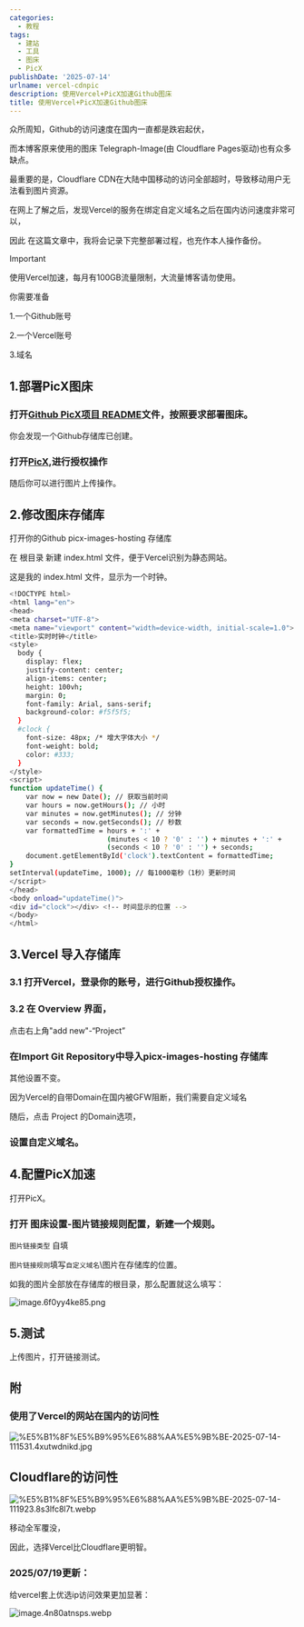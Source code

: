 ```yaml
---
categories:
  - 教程
tags:
  - 建站
  - 工具
  - 图床
  - PicX
publishDate: '2025-07-14'
urlname: vercel-cdnpic
description: 使用Vercel+PicX加速Github图床
title: 使用Vercel+PicX加速Github图床
---
```


众所周知，Github的访问速度在国内一直都是跌宕起伏，


而本博客原来使用的图床 Telegraph-Image(由 Cloudflare Pages驱动)也有众多缺点。


最重要的是，Cloudflare CDN在大陆中国移动的访问全部超时，导致移动用户无法看到图片资源。


在网上了解之后，发现Vercel的服务在绑定自定义域名之后在国内访问速度非常可以，


因此 在这篇文章中，我将会记录下完整部署过程，也充作本人操作备份。

> [!IMPORTANT]
>
> 使用Vercel加速，每月有100GB流量限制，大流量博客请勿使用。
>
>
> 你需要准备
>
>
> 1.一个Github账号
>
>
> 2.一个Vercel账号
>
>
> 3.域名
>
>

## 1.部署PicX图床


### 打开[Github PicX项目 README](https://github.com/XPoet/picx)文件，按照要求部署图床。


你会发现一个Github存储库已创建。


### 打开[PicX](https://picx.xpoet.cn/),进行授权操作


随后你可以进行图片上传操作。


## 2.修改图床存储库


打开你的Github picx-images-hosting 存储库


在 根目录 新建 index.html 文件，便于Vercel识别为静态网站。


这是我的 index.html 文件，显示为一个时钟。


```bash
<!DOCTYPE html>
<html lang="en">
<head>
<meta charset="UTF-8">
<meta name="viewport" content="width=device-width, initial-scale=1.0">
<title>实时时钟</title>
<style>
  body {
    display: flex;
    justify-content: center;
    align-items: center;
    height: 100vh;
    margin: 0;
    font-family: Arial, sans-serif;
    background-color: #f5f5f5;
  }
  #clock {
    font-size: 48px; /* 增大字体大小 */
    font-weight: bold;
    color: #333;
  }
</style>
<script>
function updateTime() {
    var now = new Date(); // 获取当前时间
    var hours = now.getHours(); // 小时
    var minutes = now.getMinutes(); // 分钟
    var seconds = now.getSeconds(); // 秒数
    var formattedTime = hours + ':' +
                        (minutes < 10 ? '0' : '') + minutes + ':' +
                        (seconds < 10 ? '0' : '') + seconds;
    document.getElementById('clock').textContent = formattedTime;
}
setInterval(updateTime, 1000); // 每1000毫秒（1秒）更新时间
</script>
</head>
<body onload="updateTime()">
<div id="clock"></div> <!-- 时间显示的位置 -->
</body>
</html>
```


## 3.Vercel 导入存储库


### 3.1 打开Vercel，登录你的账号，进行Github授权操作。


### 3.2 在 Overview 界面，


点击右上角"add new"-“Project”


### 在Import Git Repository中导入picx-images-hosting 存储库


其他设置不变。


因为Vercel的自带Domain在国内被GFW阻断，我们需要自定义域名


随后，点击 Project 的Domain选项，


### 设置自定义域名。


## 4.配置PicX加速


打开PicX。


### 打开 图床设置-图片链接规则配置，新建一个规则。


`图片链接类型` 自填


`图片链接规则`填写`自定义域名`\图片在存储库的位置。


如我的图片全部放在存储库的根目录，那么配置就这么填写：


![image.6f0yy4ke85.png](https://raw.githubusercontent.com/xtawa/picx-images-hosting/master/7b82727b32041806987eb23eef38ee1e.png)


## 5.测试


上传图片，打开链接测试。


## 附


### 使用了Vercel的网站在国内的访问性


![%E5%B1%8F%E5%B9%95%E6%88%AA%E5%9B%BE-2025-07-14-111531.4xutwdnikd.jpg](https://raw.githubusercontent.com/xtawa/picx-images-hosting/master/4fdaff975a9182465e1be3ee5cad3097.jpg)


## Cloudflare的访问性


![%E5%B1%8F%E5%B9%95%E6%88%AA%E5%9B%BE-2025-07-14-111923.8s3lfc8l7t.webp](https://raw.githubusercontent.com/xtawa/picx-images-hosting/master/8ec7c777916fd9ac318483929ee53f45.webp)


移动全军覆没，


因此，选择Vercel比Cloudflare更明智。


### 2025/07/19更新：


给vercel套上优选ip访问效果更加显著：


![image.4n80atnsps.webp](https://raw.githubusercontent.com/xtawa/picx-images-hosting/master/cd3603f6cb585499b50b46b0103c3669.webp)

